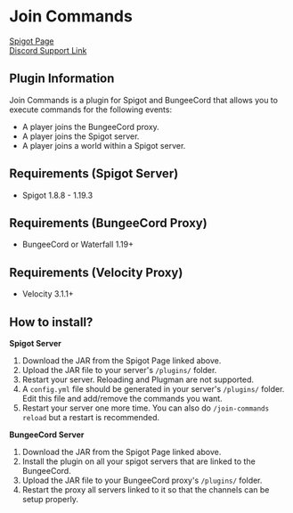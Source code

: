 # Join Commands
[Spigot Page](https://spigotmc.org/resources/51758/)  
[Discord Support Link](https://discord.gg/XMq2agT)

## Plugin Information
Join Commands is a plugin for Spigot and BungeeCord that allows you to execute commands for the following events:  
- A player joins the BungeeCord proxy.
- A player joins the Spigot server.
- A player joins a world within a Spigot server.

## Requirements (Spigot Server)
- Spigot 1.8.8 - 1.19.3

## Requirements (BungeeCord Proxy)
- BungeeCord or Waterfall 1.19+

## Requirements (Velocity Proxy)
- Velocity 3.1.1+

## How to install?
**Spigot Server**
1. Download the JAR from the Spigot Page linked above.
2. Upload the JAR file to your server's `/plugins/` folder.
3. Restart your server. Reloading and Plugman are not supported.
4. A `config.yml` file should be generated in your server's `/plugins/` folder. Edit this file and add/remove the commands you want.
5. Restart your server one more time. You can also do `/join-commands reload` but a restart is recommended.

**BungeeCord Server**
1. Download the JAR from the Spigot Page linked above.
2. Install the plugin on all your spigot servers that are linked to the BungeeCord.
2. Upload the JAR file to your BungeeCord proxy's `/plugins/` folder.
3. Restart the proxy all servers linked to it so that the channels can be setup properly.
